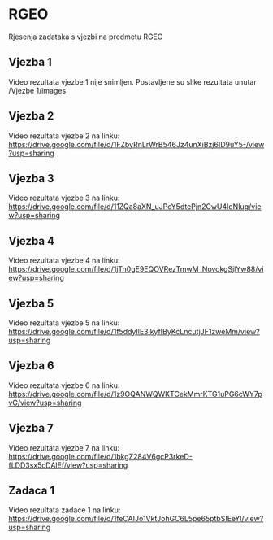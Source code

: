 # RGEO
Rjesenja zadataka s vjezbi na predmetu RGEO
## Vjezba 1
Video rezultata vjezbe 1 nije snimljen. Postavljene su slike rezultata unutar /Vjezbe 1/images
## Vjezba 2
Video rezultata vjezbe 2 na linku: https://drive.google.com/file/d/1FZbyRnLrWrB546Jz4unXiBzj6ID9uY5-/view?usp=sharing
## Vjezba 3
Video rezultata vjezbe 3 na linku: https://drive.google.com/file/d/11ZQa8aXN_uJPoY5dtePjn2CwU4ldNIug/view?usp=sharing
## Vjezba 4
Video rezultata vjezbe 4 na linku: https://drive.google.com/file/d/1jTn0gE9EQOVRezTmwM_NovokgSjlYw88/view?usp=sharing
## Vjezba 5
Video rezultata vjezbe 5 na linku: https://drive.google.com/file/d/1f5ddyIlE3ikyfIByKcLncutjJF1zweMm/view?usp=sharing
## Vjezba 6
Video rezultata vjezbe 6 na linku: https://drive.google.com/file/d/1z9OQANWQWKTCekMmrKTG1uPG6cWY7pvG/view?usp=sharing
## Vjezba 7
Video rezultata vjezbe 7 na linku: https://drive.google.com/file/d/1bkgZ284V6gcP3rkeD-fLDD3sx5cDAlEf/view?usp=sharing

## Zadaca 1
Video rezultata zadace 1 na linku: https://drive.google.com/file/d/1feCAIJo1VktJohGC6L5pe65ptbSIEeYl/view?usp=sharing

